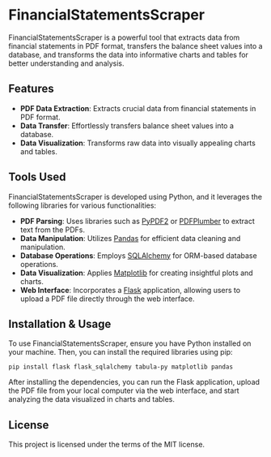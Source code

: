 # FinancialStatementsScraper

FinancialStatementsScraper is a powerful tool that extracts data from financial statements in PDF format, transfers the balance sheet values into a database, and transforms the data into informative charts and tables for better understanding and analysis.

## Features

- **PDF Data Extraction**: Extracts crucial data from financial statements in PDF format.
- **Data Transfer**: Effortlessly transfers balance sheet values into a database.
- **Data Visualization**: Transforms raw data into visually appealing charts and tables.

## Tools Used

FinancialStatementsScraper is developed using Python, and it leverages the following libraries for various functionalities:

- **PDF Parsing**: Uses libraries such as [PyPDF2](https://pypi.org/project/PyPDF2/) or [PDFPlumber](https://github.com/jsvine/pdfplumber) to extract text from the PDFs.
- **Data Manipulation**: Utilizes [Pandas](https://pandas.pydata.org/) for efficient data cleaning and manipulation.
- **Database Operations**: Employs [SQLAlchemy](https://www.sqlalchemy.org/) for ORM-based database operations.
- **Data Visualization**: Applies [Matplotlib](https://matplotlib.org/) for creating insightful plots and charts.
- **Web Interface**: Incorporates a [Flask](https://flask.palletsprojects.com/) application, allowing users to upload a PDF file directly through the web interface.

## Installation & Usage

To use FinancialStatementsScraper, ensure you have Python installed on your machine. Then, you can install the required libraries using pip:

```pip install flask flask_sqlalchemy tabula-py matplotlib pandas```

After installing the dependencies, you can run the Flask application, upload the PDF file from your local computer via the web interface, and start analyzing the data visualized in charts and tables.

## License

This project is licensed under the terms of the MIT license.
